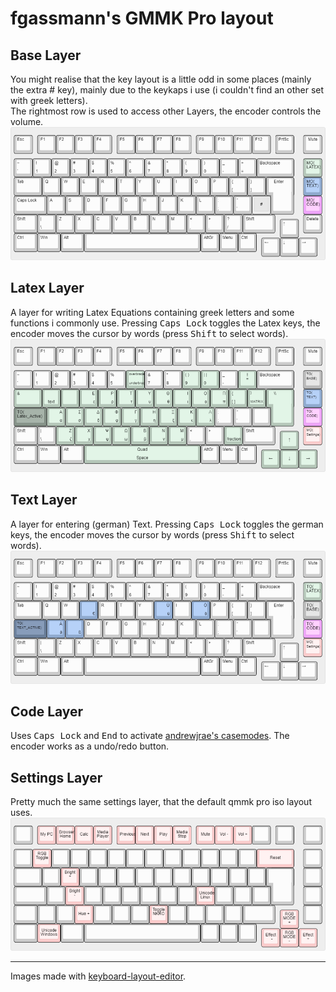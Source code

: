 # fgassmann's GMMK Pro layout

## Base Layer
You might realise that the key layout is a little odd in some places (mainly the extra # key), 
mainly due to the keykaps i use (i couldn't find an other set with greek letters).    
The rightmost row is used to access other Layers, the encoder controls the volume.  
![Base Layer](https://github.com/fgassmann/resources/blob/79b60e3489dd05f4e5c5c346c28b86f2ca357470/gmmk-pro-base-layer.png "Base Layer")

## Latex Layer
A layer for writing Latex Equations containing greek letters and some functions i commonly use.
Pressing <kbd>Caps Lock</kbd> toggles the Latex keys, the encoder moves the cursor by words (press <kbd>Shift</kbd> to select words).  
![Latex Layer](https://github.com/fgassmann/resources/blob/79b60e3489dd05f4e5c5c346c28b86f2ca357470/gmmk-pro-tex-layer.png "Latex Layer")

## Text Layer
A layer for entering (german) Text. Pressing <kbd>Caps Lock</kbd> toggles the german keys, 
the encoder moves the cursor by words (press <kbd>Shift</kbd> to select words).  
![Latex Layer](https://github.com/fgassmann/resources/blob/ec8ba8256a65d4d959bfd9315276b94382b14459/gmmk-pro-text-layer.png "Text Layer")

## Code Layer
Uses <kbd>Caps Lock</kbd> and <kbd>End</kbd> to activate [andrewjrae's casemodes](https://github.com/andrewjrae/kyria-keymap).
The encoder works as a undo/redo button.

## Settings Layer
Pretty much the same settings layer, that the default qmmk pro iso layout uses.  
![Latex Layer](https://github.com/fgassmann/resources/blob/79b60e3489dd05f4e5c5c346c28b86f2ca357470/gmmk-pro-settings-layer.png "Settings Layer")

---
Images made with [keyboard-layout-editor](http://www.keyboard-layout-editor.com/).
